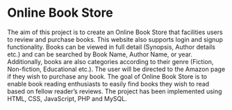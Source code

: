 # Online Book Store

The aim of this project is to create an Online Book Store that facilities users to review and purchase books. This website also supports login and signup functionality. Books can be viewed in full detail (Synopsis, Author details etc.) and can be searched by Book Name, Author Name, or year. Additionally, books are also categories according to their genre (Fiction, Non-fiction, Educational etc.). The user will be directed to the Amazon page if they wish to purchase any book. The goal of Online Book Store is to enable book reading enthusiasts to easily find books they wish to read based on fellow reader’s reviews. The project has been implemented using HTML, CSS, JavaScript, PHP and MySQL.
